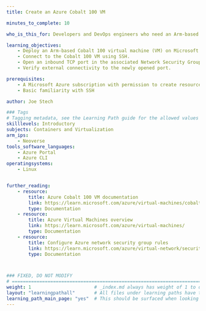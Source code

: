 ```yaml
---
title: Create an Azure Cobalt 100 VM

minutes_to_complete: 10

who_is_this_for: Developers and DevOps engineers who need an Arm-based virtual machine on Azure and want to expose an application port to the internet.

learning_objectives:
    - Deploy an Arm-based Cobalt 100 virtual machine (VM) on Microsoft Azure.
    - Connect to the Cobalt 100 VM using SSH.
    - Open an inbound TCP port in the associated Network Security Group (NSG).
    - Verify external connectivity to the newly opened port.

prerequisites:
    - A Microsoft Azure subscription with permission to create resources
    - Basic familiarity with SSH

author: Joe Stech

### Tags
# Tagging metadata, see the Learning Path guide for the allowed values
skilllevels: Introductory
subjects: Containers and Virtualization
arm_ips:
    - Neoverse
tools_software_languages:
    - Azure Portal
    - Azure CLI
operatingsystems:
    - Linux


further_reading:
    - resource:
        title: Azure Cobalt 100 VM documentation
        link: https://learn.microsoft.com/azure/virtual-machines/cobalt-100
        type: Documentation
    - resource:
        title: Azure Virtual Machines overview
        link: https://learn.microsoft.com/azure/virtual-machines/
        type: Documentation
    - resource:
        title: Configure Azure network security group rules
        link: https://learn.microsoft.com/azure/virtual-network/security-overview
        type: Documentation



### FIXED, DO NOT MODIFY
# ================================================================================
weight: 1                       # _index.md always has weight of 1 to order correctly
layout: "learningpathall"       # All files under learning paths have this same wrapper
learning_path_main_page: "yes"  # This should be surfaced when looking for related content. Only set for _index.md of learning path content.
---
```


